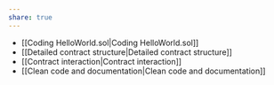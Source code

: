 ```yaml
---
share: true
---
```


- [[Coding HelloWorld.sol|Coding HelloWorld.sol]]
- [[Detailed contract structure|Detailed contract structure]]
- [[Contract interaction|Contract interaction]]
- [[Clean code and documentation|Clean code and documentation]]